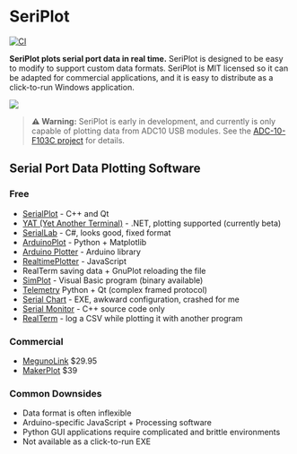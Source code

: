 # SeriPlot

[![CI](https://github.com/swharden/SeriPlot/actions/workflows/ci.yaml/badge.svg)](https://github.com/swharden/SeriPlot/actions/workflows/ci.yaml)

**SeriPlot plots serial port data in real time.** SeriPlot is designed to be easy to modify to support custom data formats. SeriPlot is MIT licensed so it can be adapted for commercial applications, and it is easy to distribute as a click-to-run Windows application. 

![](dev/images/seriplot.gif)

> **⚠️ Warning:** SeriPlot is early in development, and currently is only capable of plotting data from ADC10 USB modules. See the [ADC-10-F103C project](https://github.com/swharden/ADC-10-F103C) for details.

## Serial Port Data Plotting Software

### Free

* [SerialPlot](https://hg.sr.ht/~hyozd/serialplot/) - C++ and Qt
* [YAT (Yet Another Terminal)](https://sourceforge.net/projects/y-a-terminal/) - .NET, plotting supported (currently beta)
* [SerialLab](https://github.com/ahsayde/Serial-Lab) - C#, looks good, fixed format
* [ArduinoPlot](https://github.com/gregpinero/ArduinoPlot) - Python + Matplotlib
* [Arduino Plotter](https://github.com/devinaconley/arduino-plotter) - Arduino library
* [RealtimePlotter](https://github.com/sebnil/RealtimePlotter) - JavaScript
* RealTerm saving data + GnuPlot reloading the file
* [SimPlot](https://github.com/infomaniac50/projectsimplot) - Visual Basic program (binary available)
* [Telemetry](https://github.com/Overdrivr/Telemetry) Python + Qt (complex framed protocol)
* [Serial Chart](http://www.starlino.com/imu_kalman_arduino.html) - EXE, awkward configuration, crashed for me
* [Serial Monitor](https://github.com/hirohashi/SerialMonitor) - C++ source code only
* [RealTerm](https://sourceforge.net/projects/realterm/) - log a CSV while plotting it with another program

### Commercial
* [MegunoLink](http://www.megunolink.com/) $29.95
* [MakerPlot](http://www.makerplot.com/) $39

### Common Downsides
* Data format is often inflexible
* Arduino-specific JavaScript + Processing software
* Python GUI applications require complicated and brittle environments
* Not available as a click-to-run EXE
